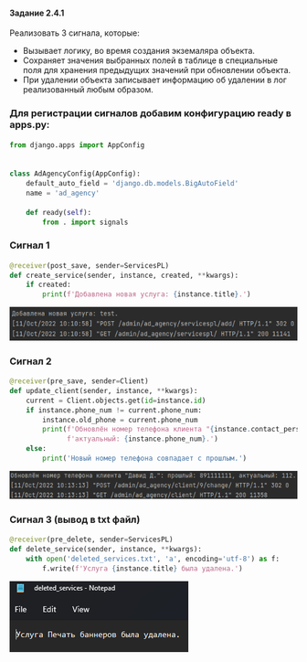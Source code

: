 #### Задание 2.4.1

Реализовать 3 сигнала, которые:

- Вызывает логику, во время создания экземаляра объекта.
- Сохраняет значения выбранных полей в таблице в специальные поля для хранения предыдущих значений при обновлении объекта.
- При удалении объекта записывает информацию об удалении в лог реализованный любым образом.

### Для регистрации сигналов добавим конфигурацию ready в apps.py:

```python
from django.apps import AppConfig


class AdAgencyConfig(AppConfig):
    default_auto_field = 'django.db.models.BigAutoField'
    name = 'ad_agency'

    def ready(self):
        from . import signals
```

### Сигнал 1

```python
@receiver(post_save, sender=ServicesPL)
def create_service(sender, instance, created, **kwargs):
    if created:
        print(f'Добавлена новая услуга: {instance.title}.')
```

![](../imgs/2022-10-11_10-11.png)

### Сигнал 2

```python
@receiver(pre_save, sender=Client)
def update_client(sender, instance, **kwargs):
    current = Client.objects.get(id=instance.id)
    if instance.phone_num != current.phone_num:
        instance.old_phone = current.phone_num
        print(f'Обновлён номер телефона клиента "{instance.contact_person}": прошлый: {instance.old_phone}, '
              f'актуальный: {instance.phone_num}.')
    else:
        print('Новый номер телефона совпадает с прошлым.')
```
![](../imgs/2022-10-11_10-13.4.png)

### Сигнал 3 (вывод в txt файл)

```python
@receiver(pre_delete, sender=ServicesPL)
def delete_service(sender, instance, **kwargs):
    with open('deleted_services.txt', 'a', encoding='utf-8') as f:
        f.write(f'Услуга {instance.title} была удалена.')
```

![](../imgs/2022-10-11_10-16.4.png)
